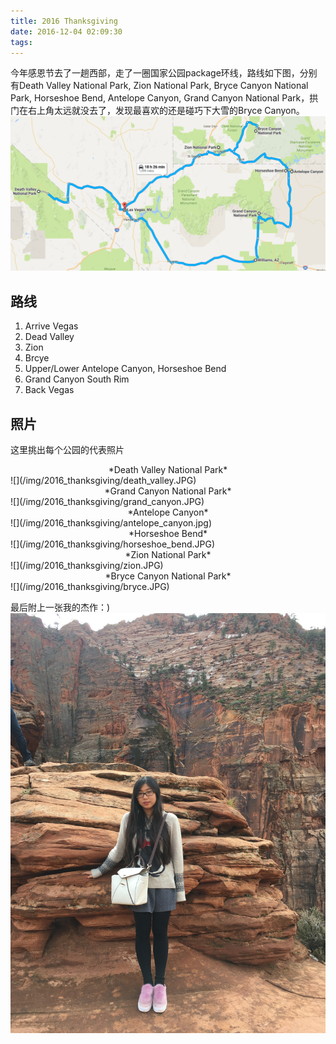 ```yaml
---
title: 2016 Thanksgiving
date: 2016-12-04 02:09:30
tags:
---
```

今年感恩节去了一趟西部，走了一圈国家公园package环线，路线如下图，分别有Death Valley National Park, Zion National Park, Bryce Canyon National Park, Horseshoe Bend, Antelope Canyon, Grand Canyon National Park，拱门在右上角太远就没去了，发现最喜欢的还是碰巧下大雪的Bryce Canyon。
![](/img/2016_thanksgiving/map.png)

<!-- more -->

## 路线
1. Arrive Vegas
2. Dead Valley
3. Zion
4. Brcye
5. Upper/Lower Antelope Canyon, Horseshoe Bend
6. Grand Canyon South Rim
7. Back Vegas

## 照片
这里挑出每个公园的代表照片
<center>*Death Valley National Park*</center>![](/img/2016_thanksgiving/death_valley.JPG)
<center>*Grand Canyon National Park*</center>![](/img/2016_thanksgiving/grand_canyon.JPG)
<center>*Antelope Canyon*</center>![](/img/2016_thanksgiving/antelope_canyon.jpg)
<center>*Horseshoe Bend*</center>![](/img/2016_thanksgiving/horseshoe_bend.JPG)
<center>*Zion National Park*</center>![](/img/2016_thanksgiving/zion.JPG)
<center>*Bryce Canyon National Park*</center>![](/img/2016_thanksgiving/bryce.JPG)

最后附上一张我的杰作：)
![](/img/2016_thanksgiving/baobao.JPG)